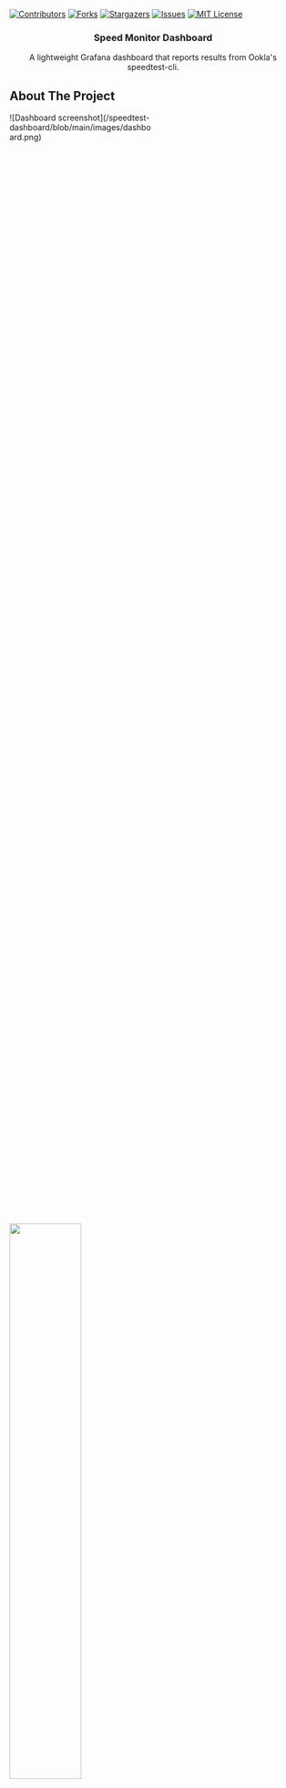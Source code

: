 <div id="top"></div>
<!--
*** Thanks for checking out the Best-README-Template. If you have a suggestion
*** that would make this better, please fork the repo and create a pull request
*** or simply open an issue with the tag "enhancement".
*** Don't forget to give the project a star!
*** Thanks again! Now go create something AMAZING! :D
-->



<!-- PROJECT SHIELDS -->
<!--
*** I'm using markdown "reference style" links for readability.
*** Reference links are enclosed in brackets [ ] instead of parentheses ( ).
*** See the bottom of this document for the declaration of the reference variables
*** for contributors-url, forks-url, etc. This is an optional, concise syntax you may use.
*** https://www.markdownguide.org/basic-syntax/#reference-style-links
-->
[![Contributors][contributors-shield]](https://github.com/Falc0n2k/speedtest-dashboard/graphs/contributors)
[![Forks][forks-shield]](https://github.com/Falc0n2k/speedtest-dashboard/graphs/forks)
[![Stargazers][stars-shield]](https://github.com/Falc0n2k/speedtest-dashboard/graphs/stars)
[![Issues][issues-shield]](https://github.com/Falc0n2k/speedtest-dashboard/issues)
[![MIT License][license-shield]](https://github.com/Falc0n2k/speedtest-dashboard/iicense)

<!-- PROJECT LOGO -->

<!--
<br />
<div align="center">
  <a href="https://github.com/Falc0n2k/speedtest-dashboard">
    <img src="images/logo.png" alt="Logo" width="80" height="80">
  </a>
--> 

<h3 align="center">Speed Monitor Dashboard</h3>

  <p align="center">A lightweight Grafana dashboard that reports results from Ookla's speedtest-cli.</p>
</div>

<!-- ABOUT THE PROJECT -->
## About The Project

<div style="width:50% ; height:50%">
![Dashboard screenshot](/speedtest-dashboard/blob/main/images/dashboard.png)
</div>

<img src="speedtest-dashboard/blob/main/images/dashboard.png" width="50%" height="50%">

### Built With

* [JSON](https://www.json.org/)


<!-- GETTING STARTED -->
## Getting Started

This is an example of how you may give instructions on setting up your project locally.
To get a local copy up and running follow these simple example steps.

### Prerequisites

For the best experience, please make sure you have the speedtest-cli script working, and InfluxDB and Grafana installed. This dashboard will do nothing until you have basic functionality and data storage in place first. If you need detailed instructions on how to do that, you can follow the instructions in the [Dependancy Primer](dependancy-primer.md).

### Installation

1. Install the dashboard using the JSON config file (`config.json`) logging into Grafana and hovering over the plus (+) icon in the left sidebar, clicking **Import**. Copy and paste the entire contents of `config.json` into the **Import via panel json**, then click **Load**.

2. If this is a fresh install for you - meaning you've set the speedtest-cli script up from scratch along with InfluxDB and Grafana, now is a good time to test the ingest from the scrip to the database, seeing how the dashboard presents that data to you. To do this, you can spam `python3 speedtest.py` a few times on the command line (I recommend at least three or four passes). Once those test results are stored in the database, you can customize the rest of the dashboard to your liking.

3. As the final step, you'll want to set the speedtest script to run at an interval you're comfortable with, automatically. To do this, we'll use `crontab -e`. If this is the first time you're running it, or you have a fresh install of Linux, do yourself a favor us select Nano as your editor. I run my speedtest every 30 minutes, but you may consider running it every hour or less if you're on a metered connection or your ISP has a data limitation. For a sample of the format you'll want to use:

##### 30-minute interval
```
# m h  dom mon dow   command
*/30 * * * * python3 /home/pi/speedtest.py
```

##### 60-minute interval
```
# m h  dom mon dow   command
*/60 * * * * python3 /home/pi/speedtest.py
```

##### 2-hour interval
```
# m h  dom mon dow   command
*/120 * * * * python3 /home/pi/speedtest.py
```

N.B. - customize the directory where you have your Python script sitting. `pwd` and `ls -l` are your friends.


<!-- CONTRIBUTING -->
## Contributing

Contributions are what make the open source community such an amazing place to learn, inspire, and create. Any contributions you make are **greatly appreciated**.

If you have a suggestion that would make this better, please fork the repo and create a pull request. You can also simply open an issue with the tag "enhancement".

Don't forget to give the project a star! Thanks again!

1. Fork the Project
2. Create your Feature Branch (`git checkout -b feature/AmazingFeature`)
3. Commit your Changes (`git commit -m 'Add some AmazingFeature'`)
4. Push to the Branch (`git push origin feature/AmazingFeature`)
5. Open a Pull Request

<p align="right">(<a href="#top">back to top</a>)</p>



<!-- LICENSE -->
## License

Distributed under the MIT License. See `LICENSE.txt` for more information.

<p align="right">(<a href="#top">back to top</a>)</p>


<!-- ACKNOWLEDGMENTS -->
## Acknowledgments

* [PiUpMyLife](https://piupmylife.com/)
* [@djshadowxm82](https://github.com/djshadowxm82), for inspiring me to learn Python.

<p align="right">(<a href="#top">back to top</a>)</p>



<!-- MARKDOWN LINKS & IMAGES -->
<!-- https://www.markdownguide.org/basic-syntax/#reference-style-links -->
[contributors-shield]: https://img.shields.io/github/contributors/github_username/repo_name.svg?style=for-the-badge
[contributors-url]: https://github.com/github_username/repo_name/graphs/contributors
[forks-shield]: https://img.shields.io/github/forks/github_username/repo_name.svg?style=for-the-badge
[forks-url]: https://github.com/github_username/repo_name/network/members
[stars-shield]: https://img.shields.io/github/stars/github_username/repo_name.svg?style=for-the-badge
[stars-url]: https://github.com/github_username/repo_name/stargazers
[issues-shield]: https://img.shields.io/github/issues/github_username/repo_name.svg?style=for-the-badge
[issues-url]: https://github.com/github_username/repo_name/issues
[license-shield]: https://img.shields.io/github/license/github_username/repo_name.svg?style=for-the-badge
[license-url]: https://github.com/github_username/repo_name/blob/master/LICENSE.txt
[linkedin-shield]: https://img.shields.io/badge/-LinkedIn-black.svg?style=for-the-badge&logo=linkedin&colorB=555
[linkedin-url]: https://linkedin.com/in/linkedin_username
[product-screenshot]: images/screenshot.png
